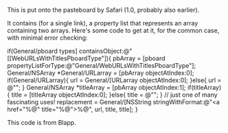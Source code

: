This is put onto the pasteboard by Safari (1.0, probably also earlier).

It contains (for a single link), a property list that represents an array containing two arrays.
Here's some code to get at it, for the common case, with minimal error checking:

    
if(General/pboard types] containsObject:@"[[WebURLsWithTitlesPboardType"]){
	    pbArray = [pboard propertyListForType:@"General/WebURLsWithTitlesPboardType"];
	    General/NSArray *General/URLarray = [pbArray objectAtIndex:0];
	    if(General/URLarray){
		url = General/[URLarray objectAtIndex:0];
	    }else{
		url = @"";
	    }
	    General/NSArray *titleArray = [pbArray objectAtIndex:1];
	    if(titleArray){
		title = [titleArray objectAtIndex:0];
	    }else{
		title = @"";
	    }
	    // just one of many fascinating uses!
	    replacement = General/[NSString stringWithFormat:@"<a href=\"%@\" title=\"%@\">%@</a>",
		url, title, title];
}

This code is from Blapp.